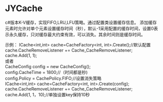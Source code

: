 # JYCache
c#版本K-V缓存，实现FIFO,LRU,LFU策略。通过配置类设置缓存信息。
添加缓存元素时允许对单个元素设置缓存时间（秒），默认-1采用配置的缓存时间，设置0表示永久缓存，只对缓存最大约束有效，可以消失。其余时间则是缓存时间。

示例：
    ICache<int,int> cache=CacheFactory<int, int>.Create();//默认配置  
    cache.CacheRemoveListener += Cache_CacheRemoveListener;  
    cache.Add(1, 1);  
    或者  
    CacheConfig config = new CacheConfig();  
    config.CacheTime = 1800;//（时间都是秒)  
    config.Policy = CachePolicy.FIFO;//设置消失策略   
    ICache<int,int> cache=CacheFactory<int, int>.Create(config);  
    cache.CacheRemoveListener += Cache_CacheRemoveListener;  
    cache.Add(1, 1，10);//单独设置key保持10秒  
        
        
  
